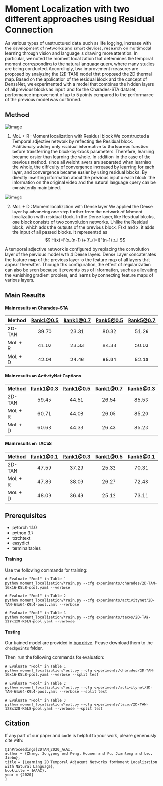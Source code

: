 # Moment Localization with two different approaches using Residual Connection 

As various types of unstructured data, such as life logging, increase with the development of networks and smart devices, research on multimodal learning through vision and language is drawing more attention. In particular, we noted the moment localization that determines the temporal moment corresponding to the natural language query, where many studies are being conducted. Accordingly, two improvement measures are proposed by analyzing the (2D-TAN) model that proposed the 2D thermal map. Based on the application of the residual block and the concept of DenseNet, we experimented with a model that combines the hidden layers of all previous blocks as input, and for the Charades-STA dataset, performance improvement of up to 5 points compared to the performance of the previous model was confirmed.

## Method
![image](https://user-images.githubusercontent.com/57340671/147182491-da70295a-8778-4bb2-ae78-fbba5eba03a3.png)

1) MoL + R : Moment localization with Residual block
We constructed a Temporal adjective network by reflecting the Residual block. Additionally adding only residual information to the learned function before transferring the block-by-block parameters. Therefore, learning became easier than learning the whole. In addition, in the case of the previous method, since all weight layers are separated when learning the whole, the difficulty of convergence increased by learning for each layer, and convergence became easier by using residual blocks. By directly inserting information about the previous input x each block, the information on the original video and the natural language query can be consistently maintained.

![image](https://user-images.githubusercontent.com/57340671/147182466-e50aac90-a20c-48c0-a91b-e2e36ccdefb7.png)

2) MoL + D : Moment localization with Dense layer
We applied the Dense layer by advancing one step further from the network of Moment localization with residual block. In the Dense layer, like Residual blocks, one block consists of two convolution networks. Unlike the Residual block, which adds the outputs of the previous block, F(x) and x, it adds the input of all passed blocks. It represented as 
$$
H(x)=F(x_(n-1) )+ ∑_(i=1)^(n-1) x_i 
$$

A temporal adjective network is configured by replacing the convolution layer of the previous model with 4 Dense layers. Dense Layer concatenates the feature map of the previous layer to the feature map of all layers that appear thereafter. Through this configuration, the effect of regularization can also be seen because it prevents loss of information, such as alleviating the vanishing gradient problem, and learns by connecting feature maps of various layers.



## Main Results

#### Main results on Charades-STA
| Method | Rank1@0.5 | Rank1@0.7 | Rank5@0.5 | Rank5@0.7 |
| ---- |:-------------:| :-----:|:-----:|:-----:|
| 2D-TAN | 39.70 | 23.31 | 80.32 | 51.26 |
| MoL + R | 41.02 | 23.33 | 84.33 | 50.03 |
| MoL + D | 42.04 | 24.46 | 85.94 | 52.18 |

#### Main results on ActivityNet Captions 
| Method | Rank1@0.3 | Rank1@0.5 | Rank1@0.7 | Rank5@0.3 | Rank5@0.5 | Rank5@0.7 |
| ---- |:-------------:| :-----:|:-----:|:-----:|:-----:|:-----:|
| 2D-TAN | 59.45 | 44.51 | 26.54 | 85.53 | 77.13 | 61.96 |
| MoL + R | 60.71 | 44.08 | 26.05 | 85.20 | 76.50 | 60.61 |
| MoL + D | 60.63 | 44.33 | 26.43 | 85.23 | 76.40 | 60.83 |

#### Main results on TACoS
| Method | Rank1@0.1 | Rank1@0.3 | Rank1@0.5 | Rank5@0.1 | Rank5@0.3 | Rank5@0.5 |
| ---- |:-------------:| :-----:|:-----:|:-----:|:-----:|:-----:|
| 2D-TAN | 47.59 | 37.29 | 25.32 | 70.31 | 57.81 | 45.04 |
| MoL + R | 47.86 | 38.09 | 26.27 | 72.48 | 60.93 | 47.54 |
| MoL + D | 48.09 | 36.49 | 25.12 | 73.11 | 57.79 | 45.51 |


## Prerequisites
- pytorch 1.1.0
- python 3.7
- torchtext
- easydict
- terminaltables


#### Training
Use the following commands for training:
```
# Evaluate "Pool" in Table 1
python moment_localization/train.py --cfg experiments/charades/2D-TAN-16x16-K5L8-pool.yaml --verbose

# Evaluate "Pool" in Table 2
python moment_localization/train.py --cfg experiments/activitynet/2D-TAN-64x64-K9L4-pool.yaml --verbose

# Evaluate "Pool" in Table 3
python moment_localization/train.py --cfg experiments/tacos/2D-TAN-128x128-K5L8-pool.yaml --verbose

```

#### Testing
Our trained model are provided in [box drive](https://rochester.box.com/s/5cfp7a5snvl9uky30bu7mn1cb381w91v). Please download them to the `checkpoints` folder.

Then, run the following commands for evaluation: 
```
# Evaluate "Pool" in Table 1
python moment_localization/test.py --cfg experiments/charades/2D-TAN-16x16-K5L8-pool.yaml --verbose --split test

# Evaluate "Pool" in Table 2
python moment_localization/test.py --cfg experiments/activitynet/2D-TAN-64x64-K9L4-pool.yaml --verbose --split test

# Evaluate "Pool" in Table 3
python moment_localization/test.py --cfg experiments/tacos/2D-TAN-128x128-K5L8-pool.yaml --verbose --split test

```

## Citation
If any part of our paper and code is helpful to your work, please generously cite with:
```
@InProceedings{2DTAN_2020_AAAI,
author = {Zhang, Songyang and Peng, Houwen and Fu, Jianlong and Luo, Jiebo},
title = {Learning 2D Temporal Adjacent Networks forMoment Localization with Natural Language},
booktitle = {AAAI},
year = {2020}
} 
```
